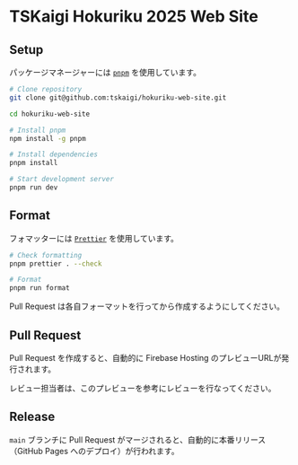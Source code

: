 # TSKaigi Hokuriku 2025 Web Site

## Setup

パッケージマネージャーには [`pnpm`](https://pnpm.io/ja) を使用しています。

```bash
# Clone repository
git clone git@github.com:tskaigi/hokuriku-web-site.git

cd hokuriku-web-site

# Install pnpm
npm install -g pnpm

# Install dependencies
pnpm install

# Start development server
pnpm run dev
```

## Format

フォマッターには [`Prettier`](https://prettier.io) を使用しています。

```bash
# Check formatting
pnpm prettier . --check

# Format
pnpm run format
```

Pull Request は各自フォーマットを行ってから作成するようにしてください。

## Pull Request

Pull Request を作成すると、自動的に Firebase Hosting のプレビューURLが発行されます。

レビュー担当者は、このプレビューを参考にレビューを行なってください。

## Release

`main` ブランチに Pull Request がマージされると、自動的に本番リリース（GitHub Pages へのデプロイ）が行われます。
